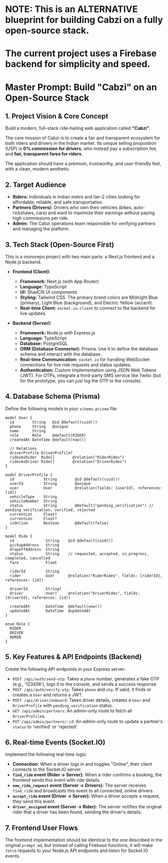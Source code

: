 # NOTE: This is an ALTERNATIVE blueprint for building Cabzi on a fully open-source stack.
# The current project uses a Firebase backend for simplicity and speed.

# Master Prompt: Build "Cabzi" on an Open-Source Stack

## 1. Project Vision & Core Concept

Build a modern, full-stack ride-hailing web application called **"Cabzi"**.

The core mission of Cabzi is to create a fair and transparent ecosystem for both riders and drivers in the Indian market. Its unique selling proposition (USP) is **0% commission for drivers**, who instead pay a subscription fee, and **fair, transparent fares for riders**.

The application should have a premium, trustworthy, and user-friendly feel, with a clean, modern aesthetic.

## 2. Target Audience

*   **Riders:** Individuals in Indian metro and tier-2 cities looking for affordable, reliable, and safe transportation.
*   **Partners (Drivers):** Drivers who own their vehicles (bikes, auto-rickshaws, cars) and want to maximize their earnings without paying high commissions per ride.
*   **Admin:** The Cabzi operations team responsible for verifying partners and managing the platform.

## 3. Tech Stack (Open-Source First)

This is a monorepo project with two main parts: a Next.js frontend and a Node.js backend.

*   **Frontend (Client):**
    *   **Framework:** Next.js (with App Router)
    *   **Language:** TypeScript
    *   **UI:** ShadCN UI components
    *   **Styling:** Tailwind CSS. The primary brand colors are Midnight Blue (primary), Light Blue (background), and Electric Yellow (accent).
    *   **Real-time Client:** `socket.io-client` to connect to the backend for live updates.

*   **Backend (Server):**
    *   **Framework:** Node.js with Express.js
    *   **Language:** TypeScript
    *   **Database:** PostgreSQL
    *   **ORM (Database Connector):** Prisma. Use it to define the database schema and interact with the database.
    *   **Real-time Communication:** `socket.io` for handling WebSocket connections for live ride requests and status updates.
    *   **Authentication:** Custom implementation using JSON Web Tokens (JWT). For OTPs, integrate a third-party SMS service like Twilio (but for the prototype, you can just log the OTP to the console).

## 4. Database Schema (Prisma)

Define the following models in your `schema.prisma` file:

```prisma
model User {
  id        String   @id @default(cuid())
  phone     String   @unique
  name      String
  role      Role     @default(RIDER)
  createdAt DateTime @default(now())

  // Relations
  driverProfile DriverProfile?
  ridesAsRider  Ride[]        @relation("RiderRides")
  ridesAsDriver Ride[]        @relation("DriverRides")
}

model DriverProfile {
  id             String        @id @default(cuid())
  userId         String        @unique
  user           User          @relation(fields: [userId], references: [id])
  vehicleType    String
  vehicleNumber  String
  status         String        @default("pending_verification") // pending_verification, verified, rejected
  currentLat     Float?
  currentLon     Float?
  isOnline       Boolean       @default(false)
}

model Ride {
  id              String    @id @default(cuid())
  pickupAddress   String
  dropoffAddress  String
  status          String    // requested, accepted, in_progress, completed, cancelled
  fare            Float
  
  riderId         String
  rider           User      @relation("RiderRides", fields: [riderId], references: [id])
  
  driverId        String?
  driver          User?     @relation("DriverRides", fields: [driverId], references: [id])

  createdAt       DateTime  @default(now())
  updatedAt       DateTime  @updatedAt
}

enum Role {
  RIDER
  DRIVER
  ADMIN
}
```

## 5. Key Features & API Endpoints (Backend)

Create the following API endpoints in your Express server:

*   `POST /api/auth/send-otp`: Takes a `phone` number, generates a fake OTP (e.g., '123456'), logs it to the console, and sends a success response.
*   `POST /api/auth/verify-otp`: Takes `phone` and `otp`. If valid, it finds or creates a `User` and returns a JWT.
*   `POST /api/driver/onboard`: Takes driver details, creates a `User` and `DriverProfile` with `pending_verification` status.
*   `GET /api/admin/partners`: An admin-only route to fetch all `DriverProfile`s.
*   `PUT /api/admin/partners/:id`: An admin-only route to update a partner's `status` to 'verified' or 'rejected'.

## 6. Real-time Events (Socket.IO)

Implement the following real-time logic:

*   **Connection:** When a driver logs in and toggles "Online", their client connects to the Socket.IO server.
*   **`find_ride` event (Rider -> Server):** When a rider confirms a booking, the frontend sends this event with ride details.
*   **`new_ride_request` event (Server -> Drivers):** The server receives `find_ride` and broadcasts this event to all connected, online drivers.
*   **`accept_ride` event (Driver -> Server):** When a driver accepts a request, they send this event.
*   **`driver_assigned` event (Server -> Rider):** The server notifies the original rider that a driver has been found, sending the driver's details.

## 7. Frontend User Flows

The frontend implementation should be identical to the one described in the original `prompt.md`, but instead of calling Firebase functions, it will make `fetch` requests to your Node.js API endpoints and listen for Socket.IO events.
